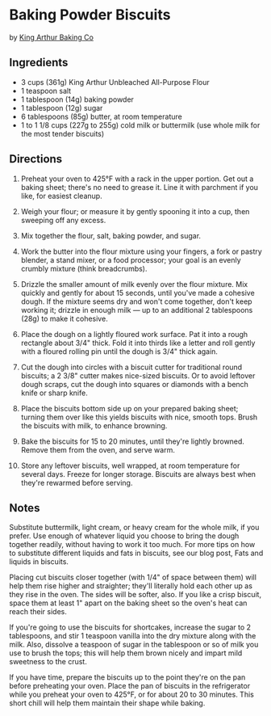 # Baking Powder Biscuits
by [King Arthur Baking Co](https://www.kingarthurbaking.com/recipes/baking-powder-biscuits-recipe)

## Ingredients

* 3 cups (361g) King Arthur Unbleached All-Purpose Flour
* 1 teaspoon salt
* 1 tablespoon (14g) baking powder
* 1 tablespoon (12g) sugar
* 6 tablespoons (85g) butter, at room temperature
* 1 to 1 1/8 cups (227g to 255g) cold milk or buttermilk (use whole milk for the most tender biscuits)

## Directions
1. Preheat your oven to 425°F with a rack in the upper portion. Get out a baking sheet; there's no need to grease it. Line it with parchment if you like, for easiest cleanup.

2. Weigh your flour; or measure it by gently spooning it into a cup, then sweeping off any excess. 

3. Mix together the flour, salt, baking powder, and sugar.

4. Work the butter into the flour mixture using your fingers, a fork or pastry blender, a stand mixer, or a food processor; your goal is an evenly crumbly mixture (think breadcrumbs).

5. Drizzle the smaller amount of milk evenly over the flour mixture. Mix quickly and gently for about 15 seconds, until you've made a cohesive dough. If the mixture seems dry and won't come together, don't keep working it; drizzle in enough milk — up to an additional 2 tablespoons (28g) to make it cohesive.

6. Place the dough on a lightly floured work surface. Pat it into a rough rectangle about 3/4" thick. Fold it into thirds like a letter and roll gently with a floured rolling pin until the dough is 3/4" thick again.

7. Cut the dough into circles with a biscuit cutter for traditional round biscuits; a 2 3/8" cutter makes nice-sized biscuits. Or to avoid leftover dough scraps, cut the dough into squares or diamonds with a bench knife or sharp knife.

8. Place the biscuits bottom side up on your prepared baking sheet; turning them over like this yields biscuits with nice, smooth tops. Brush the biscuits with milk, to enhance browning.

9. Bake the biscuits for 15 to 20 minutes, until they're lightly browned. Remove them from the oven, and serve warm.

10. Store any leftover biscuits, well wrapped, at room temperature for several days. Freeze for longer storage. Biscuits are always best when they're rewarmed before serving.

## Notes
Substitute buttermilk, light cream, or heavy cream for the whole milk, if you prefer. Use enough of whatever liquid you choose to bring the dough together readily, without having to work it too much. For more tips on how to substitute different liquids and fats in biscuits, see our blog post, Fats and liquids in biscuits.

Placing cut biscuits closer together (with 1/4" of space between them) will help them rise higher and straighter; they'll literally hold each other up as they rise in the oven. The sides will be softer, also. If you like a crisp biscuit, space them at least 1" apart on the baking sheet so the oven's heat can reach their sides.

If you're going to use the biscuits for shortcakes, increase the sugar to 2 tablespoons, and stir 1 teaspoon vanilla into the dry mixture along with the milk. Also, dissolve a teaspoon of sugar in the tablespoon or so of milk you use to brush the tops; this will help them brown nicely and impart mild sweetness to the crust.

If you have time, prepare the biscuits up to the point they're on the pan before preheating your oven. Place the pan of biscuits in the refrigerator while you preheat your oven to 425°F, or for about 20 to 30 minutes. This short chill will help them maintain their shape while baking.
